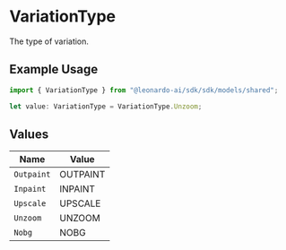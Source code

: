 # VariationType

The type of variation.

## Example Usage

```typescript
import { VariationType } from "@leonardo-ai/sdk/sdk/models/shared";

let value: VariationType = VariationType.Unzoom;
```

## Values

| Name       | Value      |
| ---------- | ---------- |
| `Outpaint` | OUTPAINT   |
| `Inpaint`  | INPAINT    |
| `Upscale`  | UPSCALE    |
| `Unzoom`   | UNZOOM     |
| `Nobg`     | NOBG       |